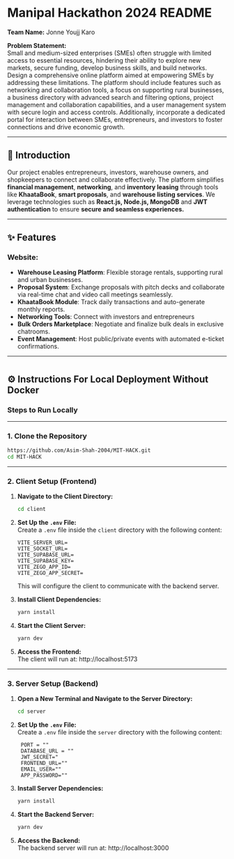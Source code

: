 # Manipal Hackathon 2024 README

**Team Name:** Jonne Youjj Karo

**Problem Statement:**  
Small and medium-sized enterprises (SMEs) often struggle with limited access to essential resources, hindering their ability to explore new markets, secure funding, develop business skills, and build networks. Design a comprehensive online platform aimed at empowering SMEs by addressing these limitations. The platform should include features such as networking and collaboration tools, a focus on supporting rural businesses, a business directory with advanced search and filtering options, project management and collaboration capabilities, and a user management system with secure login and access controls. Additionally, incorporate a dedicated portal for interaction between SMEs, entrepreneurs, and investors to foster connections and drive economic growth.

---

## 📜 Introduction

Our project enables entrepreneurs, investors, warehouse owners, and shopkeepers to connect and collaborate effectively. The platform simplifies **financial management**, **networking**, and **inventory leasing** through tools like **KhaataBook**, **smart proposals**, and **warehouse listing services**. We leverage technologies such as **React.js, Node.js, MongoDB** and **JWT authentication** to ensure **secure and seamless experiences.**

---

## ✨ Features

### Website:
- **Warehouse Leasing Platform**: Flexible storage rentals, supporting rural and urban businesses.
- **Proposal System**: Exchange proposals with pitch decks and collaborate via real-time chat and video call meetings seamlessly. 
- **KhaataBook Module**: Track daily transactions and auto-generate monthly reports.  
- **Networking Tools**: Connect with investors and entrepreneurs    
- **Bulk Orders Marketplace**: Negotiate and finalize bulk deals in exclusive chatrooms.  
- **Event Management**: Host public/private events with automated e-ticket confirmations.

---
#
## ⚙️ Instructions For Local Deployment Without Docker

### Steps to Run Locally

---

### 1. Clone the Repository
```bash
https://github.com/Asim-Shah-2004/MIT-HACK.git
cd MIT-HACK
```

---

### 2. Client Setup (Frontend)

1. **Navigate to the Client Directory:**
   ```bash
   cd client
   ```

2. **Set Up the `.env` File:**  
   Create a `.env` file inside the `client` directory with the following content:

   ```
   VITE_SERVER_URL=
   VITE_SOCKET_URL=
   VITE_SUPABASE_URL=
   VITE_SUPABASE_KEY=
   VITE_ZEGO_APP_ID=
   VITE_ZEGO_APP_SECRET=
   ```

   This will configure the client to communicate with the backend server.

3. **Install Client Dependencies:**
   ```bash
   yarn install
   ```

4. **Start the Client Server:**
   ```bash
   yarn dev
   ```

5. **Access the Frontend:**  
   The client will run at: http://localhost:5173

---

### 3. Server Setup (Backend)

1. **Open a New Terminal and Navigate to the Server Directory:**
   ```bash
   cd server
   ```

2. **Set Up the `.env` File:**  
   Create a `.env` file inside the `server` directory with the following content:

   ```
    PORT = "" 
    DATABASE_URL = ""
    JWT_SECRET="
    FRONTEND_URL=""
    EMAIL_USER=""
    APP_PASSWORD=""
   ```

3. **Install Server Dependencies:**
   ```bash
   yarn install
   ```

4. **Start the Backend Server:**
   ```bash
   yarn dev
   ```

5. **Access the Backend:**  
   The backend server will run at: http://localhost:3000
